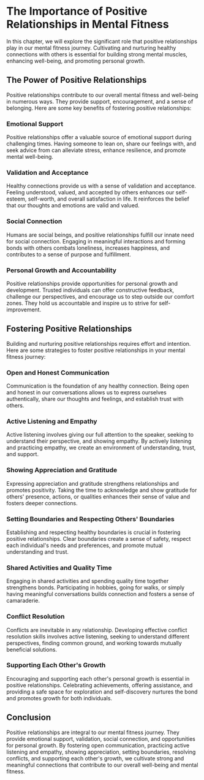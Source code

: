 The Importance of Positive Relationships in Mental Fitness
=====================================================================

In this chapter, we will explore the significant role that positive relationships play in our mental fitness journey. Cultivating and nurturing healthy connections with others is essential for building strong mental muscles, enhancing well-being, and promoting personal growth.

The Power of Positive Relationships
-----------------------------------

Positive relationships contribute to our overall mental fitness and well-being in numerous ways. They provide support, encouragement, and a sense of belonging. Here are some key benefits of fostering positive relationships:

### Emotional Support

Positive relationships offer a valuable source of emotional support during challenging times. Having someone to lean on, share our feelings with, and seek advice from can alleviate stress, enhance resilience, and promote mental well-being.

### Validation and Acceptance

Healthy connections provide us with a sense of validation and acceptance. Feeling understood, valued, and accepted by others enhances our self-esteem, self-worth, and overall satisfaction in life. It reinforces the belief that our thoughts and emotions are valid and valued.

### Social Connection

Humans are social beings, and positive relationships fulfill our innate need for social connection. Engaging in meaningful interactions and forming bonds with others combats loneliness, increases happiness, and contributes to a sense of purpose and fulfillment.

### Personal Growth and Accountability

Positive relationships provide opportunities for personal growth and development. Trusted individuals can offer constructive feedback, challenge our perspectives, and encourage us to step outside our comfort zones. They hold us accountable and inspire us to strive for self-improvement.

Fostering Positive Relationships
--------------------------------

Building and nurturing positive relationships requires effort and intention. Here are some strategies to foster positive relationships in your mental fitness journey:

### Open and Honest Communication

Communication is the foundation of any healthy connection. Being open and honest in our conversations allows us to express ourselves authentically, share our thoughts and feelings, and establish trust with others.

### Active Listening and Empathy

Active listening involves giving our full attention to the speaker, seeking to understand their perspective, and showing empathy. By actively listening and practicing empathy, we create an environment of understanding, trust, and support.

### Showing Appreciation and Gratitude

Expressing appreciation and gratitude strengthens relationships and promotes positivity. Taking the time to acknowledge and show gratitude for others' presence, actions, or qualities enhances their sense of value and fosters deeper connections.

### Setting Boundaries and Respecting Others' Boundaries

Establishing and respecting healthy boundaries is crucial in fostering positive relationships. Clear boundaries create a sense of safety, respect each individual's needs and preferences, and promote mutual understanding and trust.

### Shared Activities and Quality Time

Engaging in shared activities and spending quality time together strengthens bonds. Participating in hobbies, going for walks, or simply having meaningful conversations builds connection and fosters a sense of camaraderie.

### Conflict Resolution

Conflicts are inevitable in any relationship. Developing effective conflict resolution skills involves active listening, seeking to understand different perspectives, finding common ground, and working towards mutually beneficial solutions.

### Supporting Each Other's Growth

Encouraging and supporting each other's personal growth is essential in positive relationships. Celebrating achievements, offering assistance, and providing a safe space for exploration and self-discovery nurtures the bond and promotes growth for both individuals.

Conclusion
----------

Positive relationships are integral to our mental fitness journey. They provide emotional support, validation, social connection, and opportunities for personal growth. By fostering open communication, practicing active listening and empathy, showing appreciation, setting boundaries, resolving conflicts, and supporting each other's growth, we cultivate strong and meaningful connections that contribute to our overall well-being and mental fitness.
